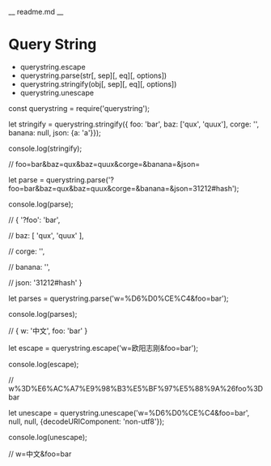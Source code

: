 __ readme.md __

# Query String
- querystring.escape
- querystring.parse(str[, sep][, eq][, options])
- querystring.stringify(obj[, sep][, eq][, options])
- querystring.unescape



const querystring = require('querystring');

let stringify = querystring.stringify({ foo: 'bar', baz: ['qux', 'quux'], corge: '', banana: null, json: {a: 'a'}});

console.log(stringify); 

// foo=bar&baz=qux&baz=quux&corge=&banana=&json=



let parse = querystring.parse('?foo=bar&baz=qux&baz=quux&corge=&banana=&json=31212#hash');

console.log(parse);

// { '?foo': 'bar',

//   baz: [ 'qux', 'quux' ],

//   corge: '',

//   banana: '',

//   json: '31212#hash' }



let parses = querystring.parse('w=%D6%D0%CE%C4&foo=bar'); 

console.log(parses); 

// { w: '中文', foo: 'bar' }



let escape = querystring.escape('w=欧阳志刚&foo=bar');

console.log(escape);

// w%3D%E6%AC%A7%E9%98%B3%E5%BF%97%E5%88%9A%26foo%3Dbar



let unescape = querystring.unescape('w=%D6%D0%CE%C4&foo=bar', null, null, {decodeURIComponent: 'non-utf8'});

console.log(unescape);

// w=中文&foo=bar